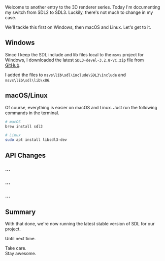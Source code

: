 Welcome to another entry to the 3D renderer series. Today I'm documenting my switch from SDL2 to SDL3. Luckily, there's not much to change in my case. 

We'll tackle this first on Windows, then macOS and Linux. Let's get to it.


## Windows
Since I keep the SDL include and lib files local to the `msvs` project for Windows, I downloaded the latest `SDL3-devel-3.2.8-VC.zip` file from [GitHub](https://github.com/libsdl-org/SDL/releases/tag/release-3.2.8).

I added the files to `msvs\lib\sdl\include\SDL3\include` and `msvs\lib\sdl\lib\x86`.

## macOS/Linux

Of course, everything is easier on macOS and Linux. Just run the following commands in the terminal.

```bash
# macOS
brew install sdl3

# Linux
sudo apt install libsdl3-dev
```


## API Changes

### ...
### ...
### ...


## Summary
With that done, we're now running the latest stable version of SDL for our project.

Until next time.

Take care.  
Stay awesome.
